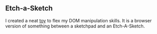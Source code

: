 ## Etch-a-Sketch

I created a neat [toy](https://marcel-balint.github.io/etch-a-sketch/) to flex my DOM manipulation skills.
It is a browser version of something between a sketchpad and an Etch-A-Sketch.
